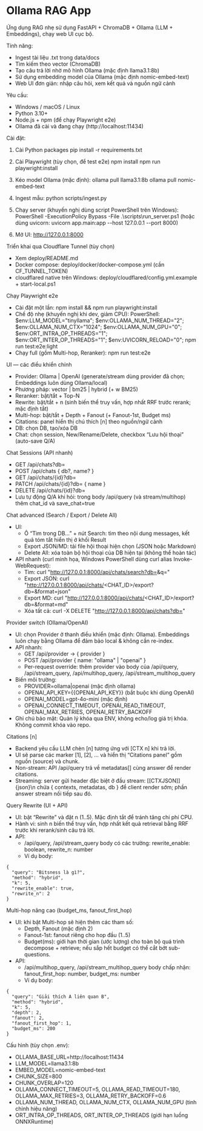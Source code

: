 # Ollama RAG App

Ứng dụng RAG nhẹ sử dụng FastAPI + ChromaDB + Ollama (LLM + Embeddings), chạy web UI cục bộ.

Tính năng:
- Ingest tài liệu .txt trong data/docs
- Tìm kiếm theo vector (ChromaDB)
- Tạo câu trả lời nhờ mô hình Ollama (mặc định llama3.1:8b)
- Sử dụng embedding model của Ollama (mặc định nomic-embed-text)
- Web UI đơn giản: nhập câu hỏi, xem kết quả và nguồn ngữ cảnh

Yêu cầu:
- Windows / macOS / Linux
- Python 3.10+
- Node.js + npm (để chạy Playwright e2e)
- Ollama đã cài và đang chạy (http://localhost:11434)

Cài đặt:
1) Cài Python packages
   pip install -r requirements.txt

2) Cài Playwright (tùy chọn, để test e2e)
   npm install
   npm run playwright:install

3) Kéo model Ollama (mặc định):
   ollama pull llama3.1:8b
   ollama pull nomic-embed-text

4) Ingest mẫu:
   python scripts/ingest.py

5) Chạy server (khuyến nghị dùng script PowerShell trên Windows):
   PowerShell -ExecutionPolicy Bypass -File .\scripts\run_server.ps1
   (hoặc dùng uvicorn: uvicorn app.main:app --host 127.0.0.1 --port 8000)

6) Mở UI:
   http://127.0.0.1:8000

Triển khai qua Cloudflare Tunnel (tùy chọn)
- Xem deploy/README.md
- Docker compose: deploy/docker/docker-compose.yml (cần CF_TUNNEL_TOKEN)
- cloudflared native trên Windows: deploy/cloudflared/config.yml.example + start-local.ps1

Chạy Playwright e2e
- Cài đặt một lần: npm install && npm run playwright:install
- Chế độ nhẹ (khuyến nghị khi dev, giảm CPU):
  PowerShell:
    $env:LLM_MODEL="tinyllama"; $env:OLLAMA_NUM_THREAD="2"; $env:OLLAMA_NUM_CTX="1024"; $env:OLLAMA_NUM_GPU="0"; $env:ORT_INTRA_OP_THREADS="1"; $env:ORT_INTER_OP_THREADS="1"; $env:UVICORN_RELOAD="0";
    npm run test:e2e:light
- Chạy full (gồm Multi-hop, Reranker):
    npm run test:e2e

UI — các điều khiển chính
- Provider: Ollama | OpenAI (generate/stream dùng provider đã chọn; Embeddings luôn dùng Ollama/local)
- Phương pháp: vector | bm25 | hybrid (+ w BM25)
- Reranker: bật/tắt + Top-N
- Rewrite: bật/tắt + n (sinh biến thể truy vấn, hợp nhất RRF trước rerank; mặc định tắt)
- Multi-hop: bật/tắt + Depth + Fanout (+ Fanout-1st, Budget ms)
- Citations: panel hiển thị chú thích [n] theo nguồn/ngữ cảnh
- DB: chọn DB, tạo/xóa DB
- Chat: chọn session, New/Rename/Delete, checkbox “Lưu hội thoại” (auto-save Q/A)

Chat Sessions (API nhanh)
- GET /api/chats?db=<DB>
- POST /api/chats { db?, name? }
- GET /api/chats/{id}?db=<DB>
- PATCH /api/chats/{id}?db=<DB> { name }
- DELETE /api/chats/{id}?db=<DB>
- Lưu tự động Q/A khi hỏi: trong body /api/query (và stream/multihop) thêm chat_id và save_chat=true

Chat advanced (Search / Export / Delete All)
- UI:
  - Ô “Tìm trong DB…” + nút Search: tìm theo nội dung messages, kết quả tóm tắt hiển thị ở khối Result
  - Export JSON/MD: tải file hội thoại hiện chọn (JSON hoặc Markdown)
  - Delete All: xóa toàn bộ hội thoại của DB hiện tại (không thể hoàn tác)
- API nhanh (curl minh họa, Windows PowerShell dùng curl alias Invoke-WebRequest):
  - Tìm: curl "http://127.0.0.1:8000/api/chats/search?db=<DB>&q=<keyword>"
  - Export JSON: curl "http://127.0.0.1:8000/api/chats/<CHAT_ID>/export?db=<DB>&format=json"
  - Export MD: curl "http://127.0.0.1:8000/api/chats/<CHAT_ID>/export?db=<DB>&format=md"
  - Xóa tất cả: curl -X DELETE "http://127.0.0.1:8000/api/chats?db=<DB>"

Provider switch (Ollama/OpenAI)
- UI: chọn Provider ở thanh điều khiển (mặc định: Ollama). Embeddings luôn chạy bằng Ollama để đảm bảo local & không cần re-index.
- API nhanh:
  - GET /api/provider → { provider }
  - POST /api/provider { name: "ollama" | "openai" }
  - Per-request override: thêm provider vào body của /api/query, /api/stream_query, /api/multihop_query, /api/stream_multihop_query
- Biến môi trường:
  - PROVIDER=ollama|openai (mặc định ollama)
  - OPENAI_API_KEY={{OPENAI_API_KEY}} (bắt buộc khi dùng OpenAI)
  - OPENAI_MODEL=gpt-4o-mini (mặc định)
  - OPENAI_CONNECT_TIMEOUT, OPENAI_READ_TIMEOUT, OPENAI_MAX_RETRIES, OPENAI_RETRY_BACKOFF
- Ghi chú bảo mật: Quản lý khóa qua ENV, không echo/log giá trị khóa. Không commit khóa vào repo.

Citations [n]
- Backend yêu cầu LLM chèn [n] tương ứng với [CTX n] khi trả lời.
- UI sẽ parse các marker [1], [2], … và hiển thị “Citations panel” gồm nguồn (source) và chunk.
- Non-stream: API /api/query trả về metadatas[] cùng answer để render citations.
- Streaming: server gửi header đặc biệt ở đầu stream: [[CTXJSON]]{json}\n chứa { contexts, metadatas, db } để client render sớm; phần answer stream nối tiếp sau đó.

Query Rewrite (UI + API)
- UI: bật “Rewrite” và đặt n (1..5). Mặc định tắt để tránh tăng chi phí CPU.
- Hành vi: sinh n biến thể truy vấn, hợp nhất kết quả retrieval bằng RRF trước khi rerank/sinh câu trả lời.
- API:
  - /api/query, /api/stream_query body có các trường:
    rewrite_enable: boolean, rewrite_n: number
  - Ví dụ body:
```
{
  "query": "Bitsness là gì?",
  "method": "hybrid",
  "k": 5,
  "rewrite_enable": true,
  "rewrite_n": 2
}
```

Multi-hop nâng cao (budget_ms, fanout_first_hop)
- UI: khi bật Multi-hop sẽ hiện thêm các tham số:
  - Depth, Fanout (mặc định 2)
  - Fanout-1st: fanout riêng cho hop đầu (1..5)
  - Budget(ms): giới hạn thời gian (ước lượng) cho toàn bộ quá trình decompose + retrieve; nếu sắp hết budget có thể cắt bớt sub-questions.
- API:
  - /api/multihop_query, /api/stream_multihop_query body chấp nhận:
    fanout_first_hop: number, budget_ms: number
  - Ví dụ body:
```
{
  "query": "Giải thích A liên quan B",
  "method": "hybrid",
  "k": 5,
  "depth": 2,
  "fanout": 2,
  "fanout_first_hop": 1,
  "budget_ms": 200
}
```

Cấu hình (tùy chọn .env):
- OLLAMA_BASE_URL=http://localhost:11434
- LLM_MODEL=llama3.1:8b
- EMBED_MODEL=nomic-embed-text
- CHUNK_SIZE=800
- CHUNK_OVERLAP=120
- OLLAMA_CONNECT_TIMEOUT=5, OLLAMA_READ_TIMEOUT=180, OLLAMA_MAX_RETRIES=3, OLLAMA_RETRY_BACKOFF=0.6
- OLLAMA_NUM_THREAD, OLLAMA_NUM_CTX, OLLAMA_NUM_GPU (tinh chỉnh hiệu năng)
- ORT_INTRA_OP_THREADS, ORT_INTER_OP_THREADS (giới hạn luồng ONNXRuntime)
